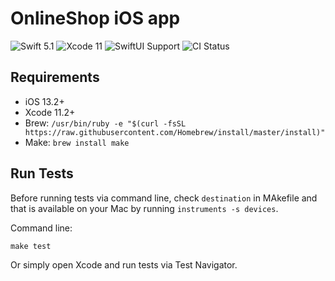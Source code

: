 # OnlineShop iOS app

![Swift 5.1](https://img.shields.io/badge/Swift-5.1-orange.svg)
![Xcode 11](https://img.shields.io/badge/Xcode-11-orange.svg?style=flat)
![SwiftUI Support](https://img.shields.io/badge/SwiftUI-iOS-orange?style=flat)
![CI Status](https://github.com/gtroshin/OnlineShop/workflows/Swift/badge.svg)

## Requirements
- iOS 13.2+
- Xcode 11.2+
- Brew: `/usr/bin/ruby -e "$(curl -fsSL https://raw.githubusercontent.com/Homebrew/install/master/install)"`
- Make: `brew install make`

## Run Tests
Before running tests via command line, check `destination` in MAkefile and that is available on your Mac by running `instruments -s devices`.

Command line:

    make test

Or simply open Xcode and run tests via Test Navigator.